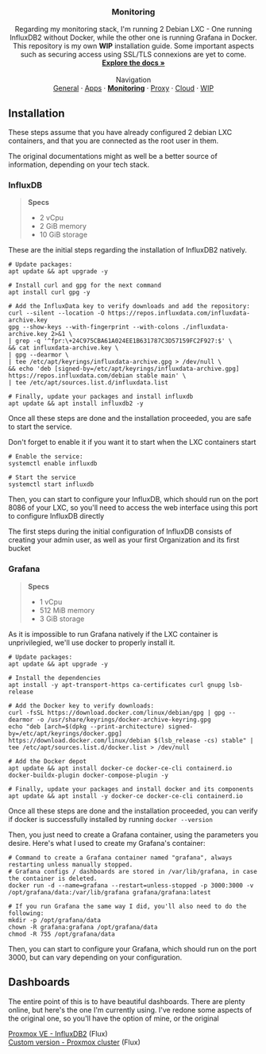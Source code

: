 <h3 align="center">Monitoring</h3>

  <p align="center">
    Regarding my monitoring stack, I'm running 2 Debian LXC - One running InfluxDB2 without Docker, while the other one is running Grafana in Docker. This repository is my own <strong>WIP</strong> installation guide. Some important aspects such as securing access using SSL/TLS connexions are yet to come.
    <br />
    <a href="https://github.com/KelyanDev/Homelab"><strong>Explore the docs »</strong></a>
    <br />
    <br />
    Navigation <br />
    <a href="https://github.com/KelyanDev/Homelab">General</a>
    ·
    <a href="https://github.com/KelyanDev/Homelab/blob/main/apps/README.md">Apps</a>
    ·
    <a href="https://github.com/KelyanDev/Homelab/blob/main/monitoring/README.md"><strong>Monitoring</strong></a>
    ·
    <a href="https://github.com/KelyanDev/Homelab/blob/main/proxy/README.md">Proxy</a>
    ·
    <a href="https://github.com/KelyanDev/Homelab/blob/main/cloud/README.md">Cloud</a>
    ·
    <a href="">WIP</a>
  </p>
</div>

## Installation

These steps assume that you have already configured 2 debian LXC containers, and that you are connected as the root user in them.

The original documentations might as well be a better source of information, depending on your tech stack.


### InfluxDB

> **Specs**
> - 2 vCpu
> - 2 GiB memory
> - 10 GiB storage

These are the initial steps regarding the installation of InfluxDB2 natively.   
```
# Update packages:
apt update && apt upgrade -y

# Install curl and gpg for the next command
apt install curl gpg -y

# Add the InfluxData key to verify downloads and add the repository:
curl --silent --location -O https://repos.influxdata.com/influxdata-archive.key
gpg --show-keys --with-fingerprint --with-colons ./influxdata-archive.key 2>&1 \
| grep -q '^fpr:\+24C975CBA61A024EE1B631787C3D57159FC2F927:$' \
&& cat influxdata-archive.key \
| gpg --dearmor \
| tee /etc/apt/keyrings/influxdata-archive.gpg > /dev/null \
&& echo 'deb [signed-by=/etc/apt/keyrings/influxdata-archive.gpg] https://repos.influxdata.com/debian stable main' \
| tee /etc/apt/sources.list.d/influxdata.list

# Finally, update your packages and install influxdb
apt update && apt install influxdb2 -y
```

Once all these steps are done and the installation proceeded, you are safe to start the service.    

Don't forget to enable it if you want it to start when the LXC containers start   
```
# Enable the service:
systemctl enable influxdb

# Start the service
systemctl start influxdb
```
Then, you can start to configure your InfluxDB, which should run on the port 8086 of your LXC, so you'll need to access the web interface using this port to configure InfluxDB directly  

The first steps during the initial configuration of InfluxDB consists of creating your admin user, as well as your first Organization and its first bucket    


### Grafana

> **Specs**
> - 1 vCpu
> - 512 MiB memory
> - 3 GiB storage     

As it is impossible to run Grafana natively if the LXC container is unprivilegied, we'll use docker to properly install it.     
```
# Update packages:
apt update && apt upgrade -y

# Install the dependencies
apt install -y apt-transport-https ca-certificates curl gnupg lsb-release

# Add the Docker key to verify downloads:
curl -fsSL https://download.docker.com/linux/debian/gpg | gpg --dearmor -o /usr/share/keyrings/docker-archive-keyring.gpg
echo "deb [arch=$(dpkg --print-architecture) signed-by=/etc/apt/keyrings/docker.gpg] https://download.docker.com/linux/debian $(lsb_release -cs) stable" | tee /etc/apt/sources.list.d/docker.list > /dev/null

# Add the Docker depot
apt update && apt install docker-ce docker-ce-cli containerd.io docker-buildx-plugin docker-compose-plugin -y

# Finally, update your packages and install docker and its components
apt update && apt install -y docker-ce docker-ce-cli containerd.io
```
Once all these steps are done and the installation proceeded, you can verify if docker is successfully installed by running ``docker --version``     

Then, you just need to create a Grafana container, using the parameters you desire. Here's what I used to create my Grafana's container:
```
# Command to create a Grafana container named "grafana", always restarting unless manually stopped.
# Grafana configs / dashboards are stored in /var/lib/grafana, in case the container is deleted.
docker run -d --name=grafana --restart=unless-stopped -p 3000:3000 -v /opt/grafana/data:/var/lib/grafana grafana/grafana:latest

# If you run Grafana the same way I did, you'll also need to do the following:
mkdir -p /opt/grafana/data
chown -R grafana:grafana /opt/grafana/data
chmod -R 755 /opt/grafana/data
```
Then, you can start to configure your Grafana, which should run on the port 3000, but can vary depending on your configuration.     

## Dashboards

The entire point of this is to have beautiful dashboards. There are plenty online, but here's the one I'm currently using. I've redone some aspects of the original one, so you'll have the option of mine, or the original     

[Proxmox VE - InfluxDB2](https://grafana.com/grafana/dashboards/23164-proxmox-ve/) (Flux)    
[Custom version - Proxmox cluster](https://github.com/KelyanDev/Homelab/blob/main/apps/grafana/proxmox-ve.json) (Flux)     



